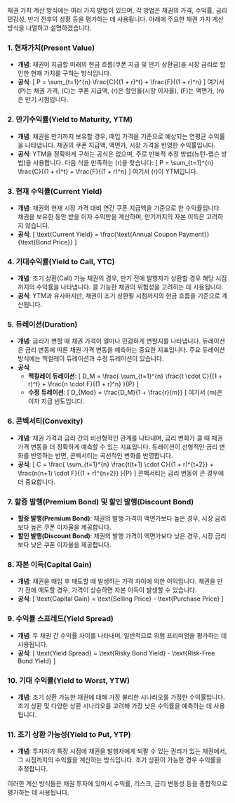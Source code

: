 채권 가치 계산 방식에는 여러 가지 방법이 있으며, 각 방법은 채권의 가격, 수익률, 금리 민감성, 만기 전후의 상황 등을 평가하는 데 사용됩니다. 아래에 주요한 채권 가치 계산 방식을 나열하고 설명하겠습니다.

### 1. **현재가치(Present Value)**
   - **개념**: 채권이 지급할 미래의 현금 흐름(쿠폰 지급 및 만기 상환금)을 시장 금리로 할인한 현재 가치를 구하는 방식입니다.
   - **공식**:
     \[
     P = \sum_{t=1}^{n} \frac{C}{(1 + r)^t} + \frac{F}{(1 + r)^n}
     \]
     여기서 \(P\)는 채권 가격, \(C\)는 쿠폰 지급액, \(r\)은 할인율(시장 이자율), \(F\)는 액면가, \(n\)은 만기 시점입니다.

### 2. **만기수익률(Yield to Maturity, YTM)**
   - **개념**: 채권을 만기까지 보유할 경우, 매입 가격을 기준으로 예상되는 연평균 수익률을 나타냅니다. 채권의 쿠폰 지급액, 액면가, 시장 가격을 반영한 수익률입니다.
   - **공식**: YTM을 정확하게 구하는 공식은 없으며, 주로 반복적 추정 방법(뉴턴-랩슨 방법)을 사용합니다. 다음 식을 만족하는 \(r\)을 찾습니다:
     \[
     P = \sum_{t=1}^{n} \frac{C}{(1 + r)^t} + \frac{F}{(1 + r)^n}
     \]
     여기서 \(r\)이 YTM입니다.

### 3. **현재 수익률(Current Yield)**
   - **개념**: 채권의 현재 시장 가격 대비 연간 쿠폰 지급액을 기준으로 한 수익률입니다. 채권을 보유한 동안 받을 이자 수익만을 계산하며, 만기까지의 자본 이득은 고려하지 않습니다.
   - **공식**:
     \[
     \text{Current Yield} = \frac{\text{Annual Coupon Payment}}{\text{Bond Price}}
     \]

### 4. **기대수익률(Yield to Call, YTC)**
   - **개념**: 조기 상환(Call) 가능 채권의 경우, 만기 전에 발행자가 상환할 경우 해당 시점까지의 수익률을 나타냅니다. 콜 가능한 채권의 위험성을 고려하는 데 사용됩니다.
   - **공식**: YTM과 유사하지만, 채권이 조기 상환될 시점까지의 현금 흐름을 기준으로 계산됩니다.

### 5. **듀레이션(Duration)**
   - **개념**: 금리가 변할 때 채권 가격이 얼마나 민감하게 변할지를 나타냅니다. 듀레이션은 금리 변동에 따른 채권 가격 변동을 예측하는 중요한 지표입니다. 주요 듀레이션 방식에는 맥컬레이 듀레이션과 수정 듀레이션이 있습니다.
   - **공식**:
     - **맥컬레이 듀레이션**:
       \[
       D_M = \frac{ \sum_{t=1}^{n} \frac{t \cdot C}{(1 + r)^t} + \frac{n \cdot F}{(1 + r)^n} }{P}
       \]
     - **수정 듀레이션**:
       \[
       D_{Mod} = \frac{D_M}{1 + \frac{r}{m}}
       \]
       여기서 \(m\)은 이자 지급 빈도입니다.

### 6. **콘벡서티(Convexity)**
   - **개념**: 채권 가격과 금리 간의 비선형적인 관계를 나타내며, 금리 변화가 클 때 채권 가격 변동을 더 정확하게 예측할 수 있는 지표입니다. 듀레이션이 선형적인 금리 변화를 반영하는 반면, 콘벡서티는 곡선적인 변화를 반영합니다.
   - **공식**:
     \[
     C = \frac{ \sum_{t=1}^{n} \frac{t(t+1) \cdot C}{(1 + r)^{t+2}} + \frac{n(n+1) \cdot F}{(1 + r)^{n+2}} }{P}
     \]
     콘벡서티는 금리 변동이 큰 경우에 더 중요합니다.

### 7. **할증 발행(Premium Bond) 및 할인 발행(Discount Bond)**
   - **할증 발행(Premium Bond)**: 채권의 발행 가격이 액면가보다 높은 경우, 시장 금리보다 높은 쿠폰 이자율을 제공합니다.
   - **할인 발행(Discount Bond)**: 채권의 발행 가격이 액면가보다 낮은 경우, 시장 금리보다 낮은 쿠폰 이자율을 제공합니다.

### 8. **자본 이득(Capital Gain)**
   - **개념**: 채권을 매입 후 매도할 때 발생하는 가격 차이에 의한 이익입니다. 채권을 만기 전에 매도할 경우, 가격이 상승하면 자본 이득이 발생할 수 있습니다.
   - **공식**:
     \[
     \text{Capital Gain} = \text{Selling Price} - \text{Purchase Price}
     \]

### 9. **수익률 스프레드(Yield Spread)**
   - **개념**: 두 채권 간 수익률 차이를 나타내며, 일반적으로 위험 프리미엄을 평가하는 데 사용됩니다.
   - **공식**: 
     \[
     \text{Yield Spread} = \text{Risky Bond Yield} - \text{Risk-Free Bond Yield}
     \]

### 10. **기대 수익률(Yield to Worst, YTW)**
   - **개념**: 조기 상환 가능한 채권에 대해 가장 불리한 시나리오를 가정한 수익률입니다. 조기 상환 및 다양한 상환 시나리오를 고려해 가장 낮은 수익률을 예측하는 데 사용됩니다.

### 11. **조기 상환 가능성(Yield to Put, YTP)**
   - **개념**: 투자자가 특정 시점에 채권을 발행자에게 되팔 수 있는 권리가 있는 채권에서, 그 시점까지의 수익률을 계산하는 방식입니다. 조기 상환이 가능한 경우 수익률을 추정합니다.

이러한 계산 방식들은 채권 투자에 있어서 수익률, 리스크, 금리 변동성 등을 종합적으로 평가하는 데 사용됩니다.